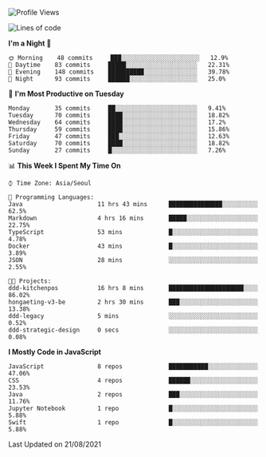 <!--START_SECTION:waka-->
![Profile Views](http://img.shields.io/badge/Profile%20Views-4-blue)

![Lines of code](https://img.shields.io/badge/From%20Hello%20World%20I%27ve%20Written-92525%20lines%20of%20code-blue)

**I'm a Night 🦉** 

```text
🌞 Morning    48 commits     ███░░░░░░░░░░░░░░░░░░░░░░   12.9% 
🌆 Daytime    83 commits     █████░░░░░░░░░░░░░░░░░░░░   22.31% 
🌃 Evening    148 commits    ██████████░░░░░░░░░░░░░░░   39.78% 
🌙 Night      93 commits     ██████░░░░░░░░░░░░░░░░░░░   25.0%

```
📅 **I'm Most Productive on Tuesday** 

```text
Monday       35 commits     ██░░░░░░░░░░░░░░░░░░░░░░░   9.41% 
Tuesday      70 commits     ████░░░░░░░░░░░░░░░░░░░░░   18.82% 
Wednesday    64 commits     ████░░░░░░░░░░░░░░░░░░░░░   17.2% 
Thursday     59 commits     ████░░░░░░░░░░░░░░░░░░░░░   15.86% 
Friday       47 commits     ███░░░░░░░░░░░░░░░░░░░░░░   12.63% 
Saturday     70 commits     ████░░░░░░░░░░░░░░░░░░░░░   18.82% 
Sunday       27 commits     █░░░░░░░░░░░░░░░░░░░░░░░░   7.26%

```


📊 **This Week I Spent My Time On** 

```text
⌚︎ Time Zone: Asia/Seoul

💬 Programming Languages: 
Java                     11 hrs 43 mins      ███████████████░░░░░░░░░░   62.5% 
Markdown                 4 hrs 16 mins       █████░░░░░░░░░░░░░░░░░░░░   22.75% 
TypeScript               53 mins             █░░░░░░░░░░░░░░░░░░░░░░░░   4.78% 
Docker                   43 mins             █░░░░░░░░░░░░░░░░░░░░░░░░   3.89% 
JSON                     28 mins             ░░░░░░░░░░░░░░░░░░░░░░░░░   2.55%

🐱‍💻 Projects: 
ddd-kitchenpos           16 hrs 8 mins       █████████████████████░░░░   86.02% 
hongaeting-v3-be         2 hrs 30 mins       ███░░░░░░░░░░░░░░░░░░░░░░   13.38% 
ddd-legacy               5 mins              ░░░░░░░░░░░░░░░░░░░░░░░░░   0.52% 
ddd-strategic-design     0 secs              ░░░░░░░░░░░░░░░░░░░░░░░░░   0.08%

```

**I Mostly Code in JavaScript** 

```text
JavaScript               8 repos             ███████████░░░░░░░░░░░░░░   47.06% 
CSS                      4 repos             ██████░░░░░░░░░░░░░░░░░░░   23.53% 
Java                     2 repos             ███░░░░░░░░░░░░░░░░░░░░░░   11.76% 
Jupyter Notebook         1 repo              █░░░░░░░░░░░░░░░░░░░░░░░░   5.88% 
Swift                    1 repo              █░░░░░░░░░░░░░░░░░░░░░░░░   5.88%

```



 Last Updated on 21/08/2021
<!--END_SECTION:waka-->
